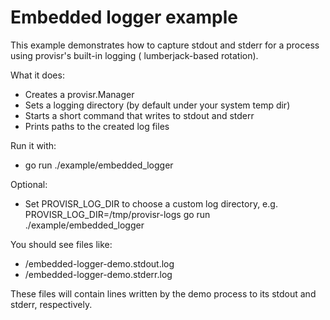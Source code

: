 # Embedded logger example

This example demonstrates how to capture stdout and stderr for a process using provisr's built-in logging (
lumberjack-based rotation).

What it does:

- Creates a provisr.Manager
- Sets a logging directory (by default under your system temp dir)
- Starts a short command that writes to stdout and stderr
- Prints paths to the created log files

Run it with:

- go run ./example/embedded_logger

Optional:

- Set PROVISR_LOG_DIR to choose a custom log directory, e.g.
  PROVISR_LOG_DIR=/tmp/provisr-logs go run ./example/embedded_logger

You should see files like:

- <logDir>/embedded-logger-demo.stdout.log
- <logDir>/embedded-logger-demo.stderr.log

These files will contain lines written by the demo process to its stdout and stderr, respectively.

